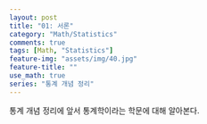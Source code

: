```yaml
---
layout: post
title: "01: 서론"
category: "Math/Statistics"
comments: true
tags: [Math, "Statistics"]
feature-img: "assets/img/40.jpg"
feature-title: ""
use_math: true
series: "통계 개념 정리"
---
```


통계 개념 정리에 앞서 통계학이라는 학문에 대해 알아본다.

# 